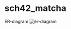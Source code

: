 # sch42_matcha
ER-diagram
![er-diagram](https://github.com/Dindonpingpong/sch42_matcha.git/blob/master/er.png)